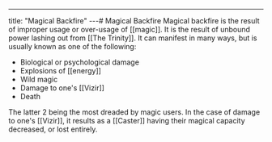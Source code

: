 ---
title: "Magical Backfire"
---# Magical Backfire
Magical backfire is the result of improper usage or over-usage of [[magic]]. It is the result of unbound power lashing out from [[The Trinity]]. It can manifest in many ways, but is usually known as one of the following:
- Biological or psychological damage
- Explosions of [[energy]]
- Wild magic
- Damage to one's [[Vizir]]
- Death

The latter 2 being the most dreaded by magic users. In the case of damage to one's [[Vizir]], it results as a [[Caster]] having their magical capacity decreased, or lost entirely.